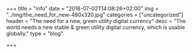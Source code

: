 +++
title = "info"
date = "2018-07-02T14:08:26+02:00"
img = "../img/the_need_for_new-480x320.jpg"
categories = ["uncategorized"]
header = "The need for a new, green utility digital currency"
desc = "The world needs a new stable &amp; green utility digital currency, which is usable globally."
type = "blog"

+++